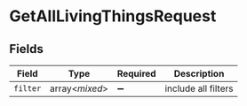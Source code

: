 # GetAllLivingThingsRequest


## Fields

| Field               | Type                | Required            | Description         |
| ------------------- | ------------------- | ------------------- | ------------------- |
| `filter`            | array<*mixed*>      | :heavy_minus_sign:  | include all filters |
